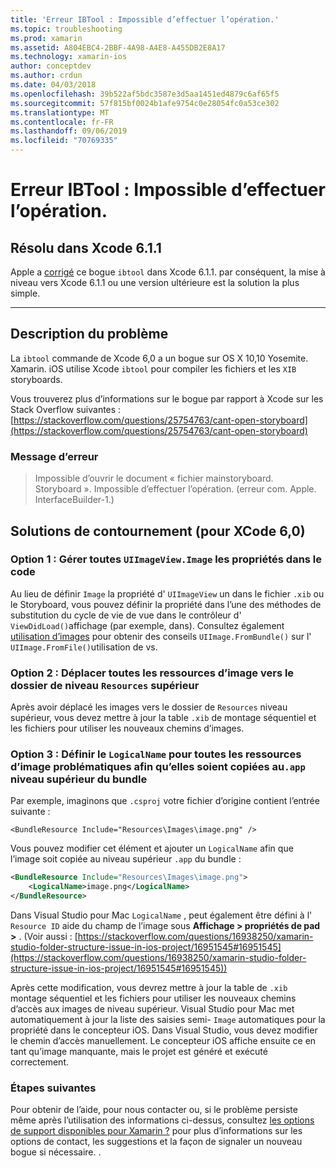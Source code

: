 ```yaml
---
title: 'Erreur IBTool : Impossible d’effectuer l’opération.'
ms.topic: troubleshooting
ms.prod: xamarin
ms.assetid: A804EBC4-2BBF-4A98-A4E8-A455DB2E8A17
ms.technology: xamarin-ios
author: conceptdev
ms.author: crdun
ms.date: 04/03/2018
ms.openlocfilehash: 39b522af5bdc3587e3d5aa1451ed4879c6af65f5
ms.sourcegitcommit: 57f815bf0024b1afe9754c0e28054fc0a53ce302
ms.translationtype: MT
ms.contentlocale: fr-FR
ms.lasthandoff: 09/06/2019
ms.locfileid: "70769335"
---
```

# <a name="ibtool-error-the-operation-couldnt-be-completed"></a>Erreur IBTool : Impossible d’effectuer l’opération.

## <a name="fixed-in-xcode-611"></a>Résolu dans Xcode 6.1.1

Apple a [corrigé](https://developer.apple.com/library/content/documentation/Xcode/Conceptual/RN-Xcode-Archive/Chapters/xc6_release_notes.html#//apple_ref/doc/uid/TP40016994-CH4-SW1) ce bogue `ibtool` dans Xcode 6.1.1. par conséquent, la mise à niveau vers Xcode 6.1.1 ou une version ultérieure est la solution la plus simple.

* * *

## <a name="description-of-the-problem"></a>Description du problème

La `ibtool` commande de Xcode 6,0 a un bogue sur OS X 10,10 Yosemite. Xamarin. iOS utilise Xcode `ibtool` pour compiler les fichiers et les `XIB` storyboards.

Vous trouverez plus d’informations sur le bogue par rapport à Xcode sur les Stack Overflow suivantes :[https://stackoverflow.com/questions/25754763/cant-open-storyboard](https://stackoverflow.com/questions/25754763/cant-open-storyboard)

### <a name="error-message"></a>Message d’erreur

> Impossible d’ouvrir le document « fichier mainstoryboard. Storyboard ». Impossible d’effectuer l’opération. (erreur com. Apple. InterfaceBuilder-1.)

## <a name="workarounds-for-xcode-60"></a>Solutions de contournement (pour XCode 6,0)

### <a name="option-1-manage-all-uiimageviewimage-properties-in-code"></a>Option 1 : Gérer toutes `UIImageView.Image` les propriétés dans le code

Au lieu de définir `Image` la propriété d' `UIImageView` un dans le fichier `.xib` ou le Storyboard, vous pouvez définir la propriété dans l’une des méthodes de substitution du cycle de vie de vue dans le contrôleur d' `ViewDidLoad()`affichage (par exemple, dans). Consultez également [utilisation d’images](~/ios/app-fundamentals/images-icons/index.md) pour obtenir des conseils `UIImage.FromBundle()` sur l' `UIImage.FromFile()`utilisation de vs.

### <a name="option-2-move-all-of-the-image-resources-to-the-top-level-resources-folder"></a>Option 2 : Déplacer toutes les ressources d’image vers le dossier de niveau `Resources` supérieur

Après avoir déplacé les images vers le dossier de `Resources` niveau supérieur, vous devez mettre à jour la table `.xib` de montage séquentiel et les fichiers pour utiliser les nouveaux chemins d’images.

### <a name="option-3-set-the-logicalname-for-any-problematic-image-assets-so-they-are-copied-to-the-top-level-of-theapp-bundle"></a>Option 3 : Définir le `LogicalName` pour toutes les ressources d’image problématiques afin qu’elles soient copiées au`.app` niveau supérieur du bundle

Par exemple, imaginons que `.csproj` votre fichier d’origine contient l’entrée suivante :

`<BundleResource Include="Resources\Images\image.png" />`

Vous pouvez modifier cet élément et ajouter un `LogicalName` afin que l’image soit copiée au niveau supérieur `.app` du bundle :

```xml
<BundleResource Include="Resources\Images\image.png">
    <LogicalName>image.png</LogicalName>
</BundleResource>
```

Dans Visual Studio pour Mac `LogicalName` , peut également être défini à l' `Resource ID` aide du champ de l’image sous **Affichage > propriétés de pad >** . (Voir aussi : [https://stackoverflow.com/questions/16938250/xamarin-studio-folder-structure-issue-in-ios-project/16951545#16951545](https://stackoverflow.com/questions/16938250/xamarin-studio-folder-structure-issue-in-ios-project/16951545#16951545))

Après cette modification, vous devrez mettre à jour la table de `.xib` montage séquentiel et les fichiers pour utiliser les nouveaux chemins d’accès aux images de niveau supérieur. Visual Studio pour Mac met automatiquement à jour la liste des saisies semi- `Image` automatiques pour la propriété dans le concepteur iOS. Dans Visual Studio, vous devez modifier le chemin d’accès manuellement. Le concepteur iOS affiche ensuite ce en tant qu’image manquante, mais le projet est généré et exécuté correctement.

### <a name="next-steps"></a>Étapes suivantes

Pour obtenir de l’aide, pour nous contacter ou, si le problème persiste même après l’utilisation des informations ci-dessus, consultez [les options de support disponibles pour Xamarin ?](~/cross-platform/troubleshooting/support-options.md) pour plus d’informations sur les options de contact, les suggestions et la façon de signaler un nouveau bogue si nécessaire. . 

